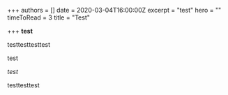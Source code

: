 +++
authors = []
date = 2020-03-04T16:00:00Z
excerpt = "test"
hero = ""
timeToRead = 3
title = "Test"

+++
**test**

testtesttesttest

test

_test_

testtesttest